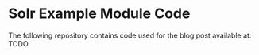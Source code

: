 # Solr Example Module Code

The following repository contains code used for the blog post available at: TODO
